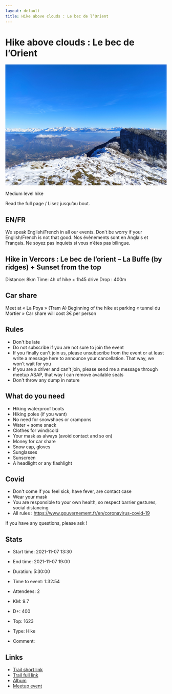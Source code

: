 ```yaml
---
layout: default
title: Hike above clouds : Le bec de l’Orient
---
```


# Hike above clouds : Le bec de l’Orient

![2021-11-07-orient](/Stats/img/orig/2021-11-07-orient.jpg)

Medium level hike

Read the full page / Lisez jusqu’au bout.

## EN/FR
We speak English/French in all our events. Don't be worry if your English/French is not that good. Nos évènements sont en Anglais et Français. Ne soyez pas inquiets si vous n’êtes pas bilingue.

## Hike in Vercors : Le bec de l’orient – La Buffe (by ridges) + Sunset from the top
Distance: 8km
Time: 4h of hike + 1h45 drive
Drop : 400m

## Car share
Meet at « La Poya » (Tram A)
Beginning of the hike at parking « tunnel du Mortier »
Car share will cost 3€ per person

## Rules
- Don't be late
- Do not subscribe if you are not sure to join the event
- If you finally can't join us, please unsubscribe from the event or at least write a message here to announce your cancellation. That way, we won't wait for you
- If you are a driver and can't join, please send me a message through meetup ASAP, that way I can remove available seats
- Don't throw any dump in nature

## What do you need
- Hiking waterproof boots
- Hiking poles (if you want)
- No need for snowshoes or crampons
- Water + some snack
- Clothes for wind/cold
- Your mask as always (avoid contact and so on)
- Money for car share
- Snow cap, gloves
- Sunglasses
- Sunscreen
- A headlight or any flashlight

## Covid
- Don't come if you feel sick, have fever, are contact case
- Wear your mask
- You are responsible to your own health, so respect barrier gestures, social distancing
- All rules : https://www.gouvernement.fr/en/coronavirus-covid-19

If you have any questions, please ask !

## Stats

- Start time: 2021-11-07 13:30
- End time: 2021-11-07 19:00
- Duration: 5:30:00
- Time to event: 1:32:54
- Attendees: 2

- KM: 9.7
- D+: 400
- Top: 1623
- Type: Hike
- Comment: 

## Links

- [Trail short link](https://s.42l.fr/UErNPu-C)
- [Trail full link]()
- [Album](https://binnette.github.io/GacImg2021/2021-11-07-Hike-above-clouds-Le-bec-de-lOrient.html)
- [Meetup event](https://www.meetup.com/grenoble-adventure-club-english-french/events/281925413/)
